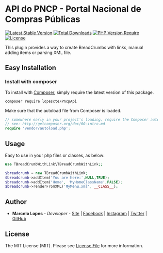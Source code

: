 API do PNCP - Portal Nacional de Compras Públicas
======

[![Latest Stable Version](http://poser.pugx.org/lopescte/adianti-plugins/v)](https://packagist.org/packages/lopescte/PncpApi)
[![Total Downloads](http://poser.pugx.org/lopescte/adianti-plugins/downloads)](https://packagist.org/packages/lopescte/PncpApi)
[![PHP Version Require](http://poser.pugx.org/lopescte/adianti-plugins/require/php)](https://packagist.org/packages/lopescte/PncpApi)
[![License](http://poser.pugx.org/lopescte/adianti-plugins/license)](https://packagist.org/packages/lopescte/PncpApi)

This plugin provides a way to create BreadCrumbs with links, manual adding items or parsing XML file.

## Easy Installation

### Install with composer

To install with [Composer](https://getcomposer.org/), simply require the
latest version of this package.

```bash
composer require lopescte/PncpApi
```

Make sure that the autoload file from Composer is loaded.

```php
// somewhere early in your project's loading, require the Composer autoloader
// see: http://getcomposer.org/doc/00-intro.md
require 'vendor/autoload.php';

```

## Usage

Easy to use in your php files or classes, as below:

```php
use TBreadCrumbWithLink\TBreadCrumbWithLink;;

$breadcrumb = new TBreadCrumbWithLink;
$breadcrumb->addItem('You are here:',NULL,TRUE);
$breadcrumb->addItem('Home', 'MyHomeClassName',FALSE);
$breadcrumb->renderFromXML('MyMenu.xml', __CLASS__);
```

## Author

* **Marcelo Lopes** - *Developer* - [Site](https://www.reiselopes.com.br) | [Facebook](https://facebook.com/lopes.cte) | [Instagram](https://instagram.com/lopescte) | [Twitter](https://twitter.com/lopescte/) | [GitHub](https://github.com/lopescte)


## License

The MIT License (MIT). Please see [License File](LICENSE.md) for more information.